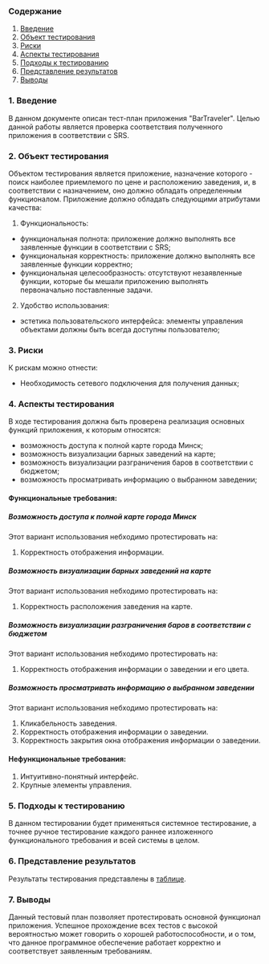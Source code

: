 ### Содержание
  
1. [Введение](#1)<br> 
2. [Объект тестирования](#2)<br> 
3. [Риски](#3)<br> 
4. [Аспекты тестирования](#4)<br> 
5. [Подходы к тестированию](#5)<br>  
6. [Представление результатов](#6)<br>  
7. [Выводы](#7)<br>

<a name="1"></a>
### 1. Введение
 
В данном документе описан тест-план приложения "BarTraveler". Целью данной работы является проверка соответствия полученного приложения в соответствии с SRS.


<a name="2"></a>
### 2. Объект тестирования

Объектом тестирования является приложение, назначение которого - поиск наиболее приемлемого по цене и расположению заведения, и, в соответствии с назначением, оно должно обладать определенным функционалом. Приложение должно обладать следующими атрибутами качества: 
     
1. Функциональность:
+ функциональная полнота: приложение должно выполнять все заявленные функции в соответствии с SRS;
+ функциональная корректность: приложение должно выполнять все заявленные функции корректно;
+ функциональная целесообразность: отсутствуют незаявленные функции, которые бы мешали приложению выполнять первоначально поставленные задачи.

2. Удобство использования:
+ эстетика пользовательского интерфейса: элементы управления объектами должны быть всегда доступны пользователю;

<a name="3"></a>
### 3. Риски

К рискам можно отнести:
* Необходимость сетевого подключения для получения данных;

<a name="4"></a>
### 4. Аспекты тестирования

В ходе тестирования должна быть проверена реализация основных функций приложения, к которым относятся:
* возможность доступа к полной карте города Минск;
* возможность визуализации барных заведений на карте;
* возможность визуализации разграничения баров в соответствии с бюджетом;
* возможность просматривать информацию о выбранном заведении;


#### Функциональные требования:

##### Возможность доступа к полной карте города Минск

Этот вариант использования небходимо протестировать на:
1. Корректность отображения информации.

##### Возможность визуализации барных заведений на карте
Этот вариант использования небходимо протестировать на:
1. Корректность расположения заведения на карте.

##### Возможность визуализации разграничения баров в соответствии с бюджетом
Этот вариант использования небходимо протестировать на:
1. Корректность отображения информации о заведении и его цвета.

##### Возможность  просматривать информацию о выбранном заведении
Этот вариант использования небходимо протестировать на:
1. Кликабельность заведения.
2. Корректность отображения информации о заведении.
3. Корректность закрытия окна отображения информации о заведении.


#### Нефункциональные требования:

1. Интуитивно-понятный интерфейс.
2. Крупные элементы управления.

<a name="5"></a>
### 5. Подходы к тестированию

В данном тестировании будет применяться системное тестирование, а точнее ручное тестирование каждого раннее изложенного функционального требования и всей системы в целом.

<a name="6"></a>
### 6. Представление результатов

Результаты тестирования представлены в [таблице](https://github.com/Bulbash3r/ContactBook/blob/master/Testing/TestResult.md).

<a name="7"></a>
### 7. Выводы

Данный тестовый план позволяет протестировать основной функционал приложения. Успешное прохождение всех тестов с высокой вероятностью может говорить о хорошей работоспособности, и о том, что данное программное обеспечение работает корректно и соответствует заявленным требованиям.



